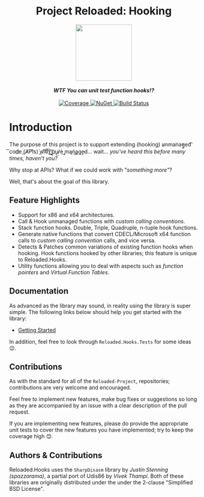 <div align="center">
	<h1>Project Reloaded: Hooking</h1>
	<img src="https://i.imgur.com/BjPn7rU.png" width="150" align="center" />
	<br/> <br/>
	<strong><i>WTF You can unit test function hooks!?</i></strong>
	<br/> <br/>
	<!-- Coverage -->
	<a href="https://codecov.io/gh/Reloaded-Project/Reloaded.Hooks">
		<img src="https://codecov.io/gh/Reloaded-Project/Reloaded.Hooks/branch/master/graph/badge.svg" alt="Coverage" />
	</a>
	<!-- NuGet -->
	<a href="https://www.nuget.org/packages/Reloaded.Hooks">
		<img src="https://img.shields.io/nuget/v/Reloaded.Hooks.svg" alt="NuGet" />
	</a>
	<!-- Build Status -->
	<a href="https://ci.appveyor.com/project/sewer56lol/reloaded-hooks">
		<img src="https://ci.appveyor.com/api/projects/status/hfeonbkitheaclo3?svg=true" alt="Build Status" />
	</a>
</div>

# Introduction
The purpose of this project is to support extending (hooking) u̷nma͘na̕g̡ed͡ ͞cod҉e (͟A̸P͡Is)́ w͟͡i͠t̴͠h̨͢͡ ̸́͟p̢҉u̢͟r̷̀è͢ ̡mąń̨͜a͏̨g͢e̴d... wait... *you've heard this before many times, haven't you?*

Why stop at APIs? What if we could work with *"something more"*?

Well, that's about the goal of this library.


## Feature Highlights
+ Support for x86 and x64 architectures.
+ Call & Hook unmanaged functions with *custom calling conventions*.
+ Stack function hooks. Double, Triple, Quadruple, n-tuple hook functions.
+ Generate native functions that convert CDECL/Microsoft x64 function calls to *custom calling convention* calls, and vice versa.
+ Detects & Patches common variations of existing function hooks when hooking. Hook functions hooked by other libraries; this feature is unique to Reloaded.Hooks.  
+ Utility functions allowing you to deal with aspects such as *function pointers* and *Virtual Function Tables*. 

## Documentation

As advanced as the library may sound, in reality using the library is super simple.
The following links below should help you get started with the library:

+ [Getting Started](https://github.com/Reloaded-Project/Reloaded.Hooks/blob/master/Docs/Getting-Started.md)

In addition, feel free to look through `Reloaded.Hooks.Tests` for some ideas 😉.

## Contributions
As with the standard for all of the `Reloaded-Project`, repositories; contributions are very welcome and encouraged.

Feel free to implement new features, make bug fixes or suggestions so long as they are accompanied by an issue with a clear description of the pull request.

If you are implementing new features, please do provide the appropriate unit tests to cover the new features you have implemented; try to keep the coverage high 😊.

## Authors & Contributions

Reloaded.Hooks uses the `SharpDisasm` library by *Justin Stenning (spazzarama)*, a partial port of Udis86 by *Vivek Thampi*. Both of these libraries are originally distributed under the under the 2-clause "Simplified BSD License". 